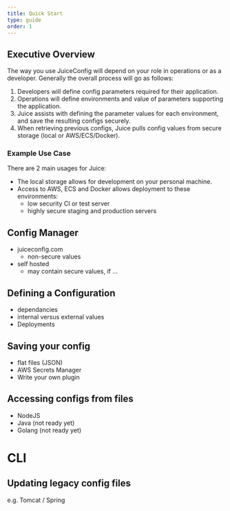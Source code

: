 ```yaml
---
title: Quick Start
type: guide
order: 1
---
```


## Executive Overview
The way you use JuiceConfig will depend on your role in operations or as a developer. Generally the overall process will go as follows: 
1. Developers will define config parameters required for their application.
2. Operations will define environments and value of parameters supporting the application.
3. Juice assists with defining the parameter values for each environment, and save the resulting configs securely.
4. When retrieving previous configs, Juice pulls config values from secure storage (local or AWS/ECS/Docker).
### Example Use Case
There are 2 main usages for Juice:
* The local storage allows for development on your personal machine.
* Access to AWS, ECS and Docker allows deployment to these environments:
    * low security CI or test server
    * highly secure staging and production servers

## Config Manager
  * juiceconfig.com
     * non-secure values
  * self hosted
      * may contain secure values, if ...

## Defining a Configuration
  * dependancies
  * internal versus external values
  * Deployments

## Saving your config
  * flat files (JSON)
  * AWS Secrets Manager
  * Write your own plugin

## Accessing configs from files
  * NodeJS
  * Java (not ready yet)
  * Golang (not ready yet)

# CLI

## Updating legacy config files
e.g. Tomcat / Spring